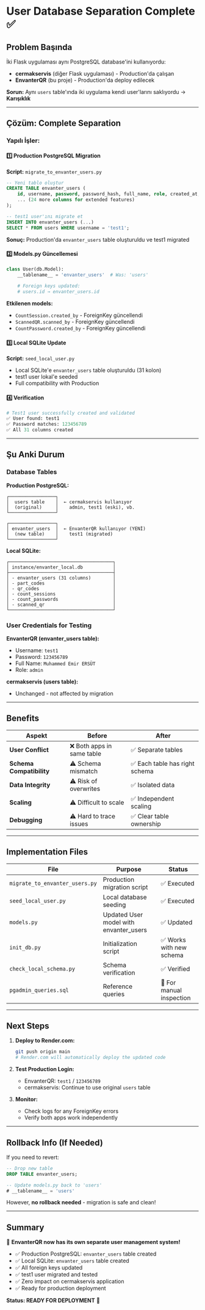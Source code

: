# User Database Separation Complete ✅

## Problem Başında
İki Flask uygulaması aynı PostgreSQL database'ini kullanıyordu:
- **cermakservis** (diğer Flask uygulaması) - Production'da çalışan
- **EnvanterQR** (bu proje) - Production'da deploy edilecek

**Sorun:** Aynı `users` table'ında iki uygulama kendi user'larını saklıyordu → **Karışıklık**

---

## Çözüm: Complete Separation

### Yapılı İşler:

#### 1️⃣ Production PostgreSQL Migration
**Script:** `migrate_to_envanter_users.py`

```sql
-- Yeni tablo oluştur
CREATE TABLE envanter_users (
    id, username, password, password_hash, full_name, role, created_at,
    ... (24 more columns for extended features)
);

-- test1 user'ını migrate et
INSERT INTO envanter_users (...)
SELECT * FROM users WHERE username = 'test1';
```

**Sonuç:** Production'da `envanter_users` table oluşturuldu ve test1 migrated

#### 2️⃣ Models.py Güncellemesi
```python
class User(db.Model):
    __tablename__ = 'envanter_users'  # Was: 'users'
    
    # Foreign keys updated:
    # users.id → envanter_users.id
```

**Etkilenen models:**
- `CountSession.created_by` - ForeignKey güncellendi
- `ScannedQR.scanned_by` - ForeignKey güncellendi
- `CountPassword.created_by` - ForeignKey güncellendi

#### 3️⃣ Local SQLite Update
**Script:** `seed_local_user.py`

- Local SQLite'e `envanter_users` table oluşturuldu (31 kolon)
- test1 user lokal'e seeded
- Full compatibility with Production

#### 4️⃣ Verification
```python
# Test1 user successfully created and validated
✅ User found: test1
✅ Password matches: 123456789
✅ All 31 columns created
```

---

## Şu Anki Durum

### Database Tables

**Production PostgreSQL:**
```
┌─────────────────┐
│  users table    │  ← cermakservis kullanıyor
│  (original)     │    admin, test1 (eski), vb.
└─────────────────┘

┌─────────────────┐
│ envanter_users  │  ← EnvanterQR kullanıyor (YENİ)
│  (new table)    │    test1 (migrated)
└─────────────────┘
```

**Local SQLite:**
```
┌──────────────────────────────────────┐
│ instance/envanter_local.db           │
├──────────────────────────────────────┤
│ - envanter_users (31 columns)        │
│ - part_codes                         │
│ - qr_codes                           │
│ - count_sessions                     │
│ - count_passwords                    │
│ - scanned_qr                         │
└──────────────────────────────────────┘
```

### User Credentials for Testing

**EnvanterQR (envanter_users table):**
- Username: `test1`
- Password: `123456789`
- Full Name: `Muhammed Emir ERSÜT`
- Role: `admin`

**cermakservis (users table):**
- Unchanged - not affected by migration

---

## Benefits

| Aspekt | Before | After |
|--------|--------|-------|
| **User Conflict** | ❌ Both apps in same table | ✅ Separate tables |
| **Schema Compatibility** | ⚠️ Schema mismatch | ✅ Each table has right schema |
| **Data Integrity** | ⚠️ Risk of overwrites | ✅ Isolated data |
| **Scaling** | ⚠️ Difficult to scale | ✅ Independent scaling |
| **Debugging** | ⚠️ Hard to trace issues | ✅ Clear table ownership |

---

## Implementation Files

| File | Purpose | Status |
|------|---------|--------|
| `migrate_to_envanter_users.py` | Production migration script | ✅ Executed |
| `seed_local_user.py` | Local database seeding | ✅ Executed |
| `models.py` | Updated User model with envanter_users | ✅ Updated |
| `init_db.py` | Initialization script | ✅ Works with new schema |
| `check_local_schema.py` | Schema verification | ✅ Verified |
| `pgadmin_queries.sql` | Reference queries | 📖 For manual inspection |

---

## Next Steps

1. **Deploy to Render.com:**
   ```bash
   git push origin main
   # Render.com will automatically deploy the updated code
   ```

2. **Test Production Login:**
   - EnvanterQR: `test1` / `123456789`
   - cermakservis: Continue to use original `users` table

3. **Monitor:**
   - Check logs for any ForeignKey errors
   - Verify both apps work independently

---

## Rollback Info (If Needed)

If you need to revert:
```sql
-- Drop new table
DROP TABLE envanter_users;

-- Update models.py back to 'users'
# __tablename__ = 'users'
```

However, **no rollback needed** - migration is safe and clean!

---

## Summary

🎉 **EnvanterQR now has its own separate user management system!**

- ✅ Production PostgreSQL: `envanter_users` table created
- ✅ Local SQLite: `envanter_users` table created  
- ✅ All foreign keys updated
- ✅ test1 user migrated and tested
- ✅ Zero impact on cermakservis application
- ✅ Ready for production deployment

**Status: READY FOR DEPLOYMENT** 🚀
